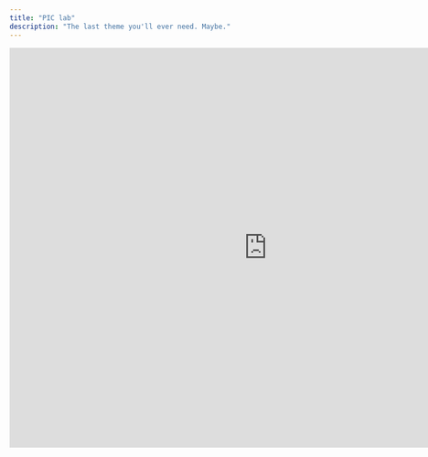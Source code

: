 ```yaml
---
title: "PIC lab"
description: "The last theme you'll ever need. Maybe."
---
```



<iframe src="https://teamup.com/ksqfyuh4583jmsm7hj" frameborder="0" width="900" height="700"></iframe>
